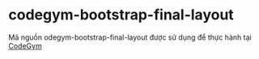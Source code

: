 # codegym-bootstrap-final-layout
Mã nguồn odegym-bootstrap-final-layout được sử dụng để thực hành tại [CodeGym](https://codegym.vn)
